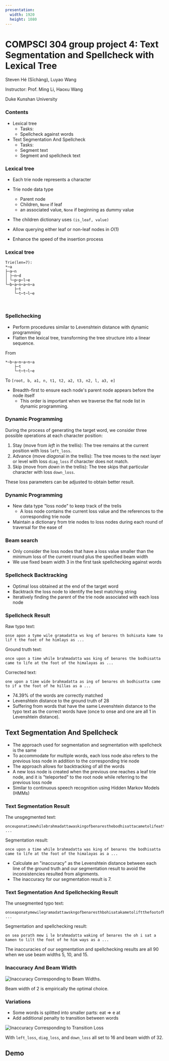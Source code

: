 ```yaml
---
presentation:
  width: 1920
  height: 1080
---
```


<!-- slide -->

# COMPSCI 304 group project 4: Text Segmentation and Spellcheck with Lexical Tree

Steven Hé (Sīchàng), Luyao Wang

Instructor: Prof. Ming Li, Haoxu Wang

Duke Kunshan University

<!-- slide -->

### Contents

- Lexical tree
  - Tasks:
  - Spellcheck against words
- Text Segmentation And Spellcheck
  - Tasks:
  - Segment text
  - Segment and spellcheck text

<!-- slide -->

### Lexical tree

- Each trie node represents a character
- Trie node data type
  - Parent node
  - Children, `None` if leaf
  - an associated value, `None` if beginning as dummy value

- The children dictionary uses `(is_leaf, value)`
- Allow querying either leaf or non-leaf nodes in $O(1)$
- Enhance the speed of the insertion process

<!-- slide -->

### Lexical tree

```
Trie(len=7):
*─a
├─a─n
│ ├─n─d
│ └─p─p─l─e
└─b─a─n─a─n─a
    ├─t
    └─t─t─l─e
```

</br>

<!-- slide -->

### Spellchecking

- Perform procedures similar to Levenshtein distance with dynamic programming
- Flatten the lexical tree, transforming the tree structure into a linear sequence.

From

```
*─b─a─n─a─n─a
    ├─t
    └─t─t─l─e
```

To `[root, b, a1, n, t1, t2, a2, t3, n2, l, a3, e]`

- Breadth-first to ensure each node's parent node appears before the node itself
  - This order is important when we traverse the flat node list in dynamic programming.

<!-- slide -->

### Dynamic Programming

During the process of generating the target word, we consider three possible operations at each character position:

1. Stay (move from _left_ in the trellis): The tree remains at the current position with loss `left_loss`.
2. Advance (move *diag*onal in the trellis): The tree moves to the next layer or level with loss `diag_loss` if character does not match.
3. Skip (move from _down_ in the trellis): The tree skips that particular character with loss `down_loss`.

These loss parameters can be adjusted to obtain better result.

<!-- slide -->

### Dynamic Programming

- New data type "loss node" to keep track of the trelis
  - A loss node contains the current loss value and the references to the corresponding trie node
- Maintain a dictionary from trie nodes to loss nodes during each round of traversal for the ease of

<!-- slide -->

### Beam search

- Only consider the loss nodes that have a loss value smaller than the minimum loss of the current round plus the specified beam width
- We use fixed beam width 3 in the first task spellchecking against words

<!-- slide -->

### Spellcheck Backtracking

- Optimal loss obtained at the end of the target word
- Backtrack the loss node to identify the best matching string
- Iteratively finding the parent of the trie node associated with each loss node

<!-- slide -->

### Spellcheck Result

Raw typo text:

```
onse apon a tyme wile gramadatta ws kng of benares th bohisata kame to lif t the foot of he himlays as ...
```

Ground truth text:

```
once upon a time while brahmadatta was king of benares the bodhisatta came to life at the foot of the himalayas as ...
```

Corrected text:

```
one upon a time wide brahmadatta as ing of benares oh bodhisatta came to if a the foot of he hillas as a ...
```

- 74.39% of the words are correctly matched
- Levenshtein distance to the ground truth of 28
- Suffering from words that have the same Levenshtein distance to the typo text as the correct words have (once to onse and one are all 1 in Levenshtein distance).

<!-- slide -->

## Text Segmentation And Spellcheck

- The approach used for segmentation and segmentation with spellcheck is the same
- To accommodate for multiple words, each loss node also refers to the previous loss node in addition to the corresponding trie node
- The approach allows for backtracking of all the words
- A new loss node is created when the previous one reaches a leaf trie node, and it is "teleported" to the root node while referring to the previous loss node
- Similar to continuous speech recognition using Hidden Markov Models (HMMs)

<!-- slide -->

### Text Segmentation Result

The unsgegmented text:

```
onceuponatimewhilebrahmadattawaskingofbenaresthebodhisattacametolifeatthefootofthehimalayasasa ...
```

Segmentation result:

```
once upon a time while brahmadatta was king of benares the bodhisatta came to life at the foot of the himalayas as a ...
```

- Calculate an "inaccuracy" as the Levenshtein distance between each line of the ground truth and our segmentation result to avoid the inconsistencies resulted from alignments.
- The inaccuracy for our segmentation result is 7.

<!-- slide -->

### Text Segmentation And Spellchecking Result

The unsegmented typo text:

```
onseaponatymewilegramadattawskngofbenaresthbohisatakametoliftthefootofhehimlaysasa ...
```

Segmentation and spellchecking result:

```
on sea porath mew i le brahmadatta waking of benares the oh i sat a kamen to lilt the foot of he him ways as a ...
```

The inaccuracies of our segmentation and spellchecking results are all 90 when we use beam widths 5, 10, and 15.

<!-- slide -->

### Inaccuracy And Beam Width

![Inaccuracy Corresponding to Beam Widths.](./accuracy_vs_beam.png)

Beam width of 2 is empirically the optimal choice.

<!-- slide -->

### Variations

- Some words is splitted into smaller parts: eat => e at
- Add additional penalty to transition between words

![Inaccuracy Corresponding to Transition Loss](./accuracy_vs_transition_loss_alt2.png)

With `left_loss`, `diag_loss`, and `down_loss` all set to 16 and beam width of 32.

<!-- slide -->

## Demo
